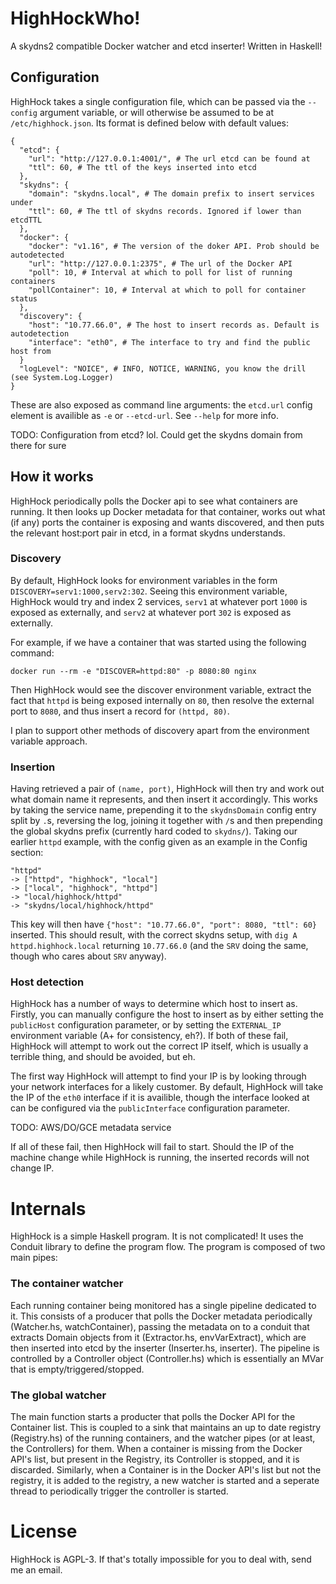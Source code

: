 HighHockWho!
============

A skydns2 compatible Docker watcher and etcd inserter! Written in Haskell!

Configuration
-------------

HighHock takes a single configuration file, which can be passed via the
`--config` argument variable, or will otherwise be assumed to be at
`/etc/highhock.json`. Its format is defined below with default values:

    {
      "etcd": {
        "url": "http://127.0.0.1:4001/", # The url etcd can be found at
        "ttl": 60, # The ttl of the keys inserted into etcd
      },
      "skydns": {
        "domain": "skydns.local", # The domain prefix to insert services under
        "ttl": 60, # The ttl of skydns records. Ignored if lower than etcdTTL
      },
      "docker": {
        "docker": "v1.16", # The version of the doker API. Prob should be autodetected
        "url": "http://127.0.0.1:2375", # The url of the Docker API
        "poll": 10, # Interval at which to poll for list of running containers
        "pollContainer": 10, # Interval at which to poll for container status
      },
      "discovery": {
        "host": "10.77.66.0", # The host to insert records as. Default is autodetection
        "interface": "eth0", # The interface to try and find the public host from
      }
      "logLevel": "NOICE", # INFO, NOTICE, WARNING, you know the drill (see System.Log.Logger)
    }

These are also exposed as command line arguments: the `etcd.url` config element
is availible as `-e` or `--etcd-url`. See `--help` for more info.

TODO: Configuration from etcd? lol. Could get the skydns domain from there for sure

How it works
------------

HighHock periodically polls the Docker api to see what containers are running.
It then looks up Docker metadata for that container, works out what (if any)
ports the container is exposing and wants discovered, and then puts the relevant
host:port pair in etcd, in a format skydns understands.

### Discovery

By default, HighHock looks for environment variables in the form
`DISCOVERY=serv1:1000,serv2:302`. Seeing this environment variable, HighHock
would try and index 2 services, `serv1` at whatever port `1000` is exposed as
externally, and `serv2` at whatever port `302` is exposed as externally.

For example, if we have a container that was started using the following
command:

    docker run --rm -e "DISCOVER=httpd:80" -p 8080:80 nginx

Then HighHock would see the discover environment variable, extract the fact that
`httpd` is being exposed internally on `80`, then resolve the external port to
`8080`, and thus insert a record for `(httpd, 80)`.

I plan to support other methods of discovery apart from the environment variable
approach.

### Insertion

Having retrieved a pair of `(name, port)`, HighHock will then try and work out
what domain name it represents, and then insert it accordingly. This works by
taking the service name, prepending it to the `skydnsDomain` config entry split
by `.`s, reversing the log, joining it together with `/`s and then prepending
the global skydns prefix (currently hard coded to `skydns/`). Taking our earlier
`httpd` example, with the config given as an example in the Config section:

    "httpd"
    -> ["httpd", "highhock", "local"]
    -> ["local", "highhock", "httpd"]
    -> "local/highhock/httpd"
    -> "skydns/local/highhock/httpd"

This key will then have `{"host": "10.77.66.0", "port": 8080, "ttl": 60}`
inserted. This should result, with the correct skydns setup, with
`dig A httpd.highhock.local` returning `10.77.66.0` (and the `SRV` doing the
same, though who cares about `SRV` anyway).

### Host detection

HighHock has a number of ways to determine which host to insert as. Firstly, you
can manually configure the host to insert as by either setting the `publicHost`
configuration parameter, or by setting the `EXTERNAL_IP` environment variable
(A+ for consistency, eh?). If both of these fail, HighHock will attempt to work
out the correct IP itself, which is usually a terrible thing, and should be
avoided, but eh.

The first way HighHock will attempt to find your IP is by looking through your
network interfaces for a likely customer. By default, HighHock will take the IP
of the `eth0` interface if it is availible, though the interface looked at can
be configured via the `publicInterface` configuration parameter.

TODO: AWS/DO/GCE metadata service

If all of these fail, then HighHock will fail to start. Should the IP of the
machine change while HighHock is running, the inserted records will not change
IP.

Internals
=========

HighHock is a simple Haskell program. It is not complicated! It uses the Conduit
library to define the program flow. The program is composed of two main pipes:

### The container watcher

Each running container being monitored has a single pipeline dedicated to it.
This consists of a producer that polls the Docker metadata periodically
(Watcher.hs, watchContainer), passing the metadata on to a conduit that extracts
Domain objects from it (Extractor.hs, envVarExtract), which are then inserted
into etcd by the inserter (Inserter.hs, inserter). The pipeline is controlled by
a Controller object (Controller.hs) which is essentially an MVar that is
empty/triggered/stopped.

### The global watcher

The main function starts a producter that polls the Docker API for the Container
list. This is coupled to a sink that maintains an up to date registry (Registry.hs)
of the running containers, and the watcher pipes (or at least, the Controllers)
for them. When a container is missing from the Docker API's list, but present in
the Registry, its Controller is stopped, and it is discarded. Similarly, when a
Container is in the Docker API's list but not the registry, it is added to the
registry, a new watcher is started and a seperate thread to periodically trigger
the controller is started.

License
=======

HighHock is AGPL-3. If that's totally impossible for you to deal with, send me
an email.
